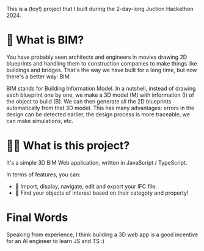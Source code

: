 This is a (toy!) project that I built during the 2-day-long Juction Hackathon 2024.

# 🏢 What is BIM?
You have probably seen architects and engineers in movies drawing 2D blueprints and handling them to construction companies to make things like buildings and bridges. That's the way we have built for a long time, but now there's a better way: BIM.

BIM stands for Building Information Model. In a nutshell, instead of drawing each blueprint one by one, we make a 3D model (M) with information (I) of the object to build (B). We can then generate all the 2D blueprints automatically from that 3D model. This has many advantages: errors in the design can be detected earlier, the design process is more traceable, we can make simulations, etc.

# 💪🏻 What is this project?
It's a simple 3D BIM Web application, written in JavaScript / TypeScript.

In terms of features, you can:
- 🏢 Import, display, navigate, edit and export your IFC file.
- 🔎 Find your objects of interest based on their categoty and property!

# Final Words
Speaking from experience, I think building a 3D web app is a good incentive for an AI engineer to learn JS and TS :)
